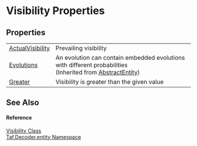 # Visibility Properties




## Properties
<table>
<tr>
<td><a href="P_Taf_Decoder_entity_Visibility_ActualVisibility.md">ActualVisibility</a></td>
<td>Prevailing visibility</td></tr>
<tr>
<td><a href="P_Taf_Decoder_entity_AbstractEntity_Evolutions.md">Evolutions</a></td>
<td>An evolution can contain embedded evolutions with different probabilities<br />(Inherited from <a href="T_Taf_Decoder_entity_AbstractEntity.md">AbstractEntity</a>)</td></tr>
<tr>
<td><a href="P_Taf_Decoder_entity_Visibility_Greater.md">Greater</a></td>
<td>Visibility is greater than the given value</td></tr>
</table>

## See Also


#### Reference
<a href="T_Taf_Decoder_entity_Visibility.md">Visibility Class</a>  
<a href="N_Taf_Decoder_entity.md">Taf.Decoder.entity Namespace</a>  
